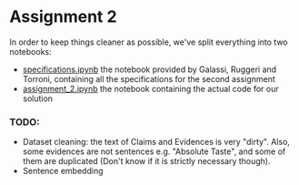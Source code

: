 # Assignment 2

In order to keep things cleaner as possible, we've split everything into two notebooks:
* [specifications.ipynb](https://link-url-here.org) the notebook provided by Galassi, Ruggeri and Torroni, containing all the specifications for the second assignment
* [assignment_2.ipynb](https://link-url-here.org) the notebook containing the actual code for our solution

### TODO:

* Dataset cleaning: the text of Claims and Evidences is very "dirty". Also, some evidences are not sentences e.g. "Absolute Taste", and some of them are duplicated (Don't know if it is strictly necessary though).
* Sentence embedding
